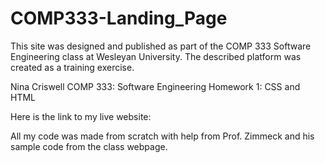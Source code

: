 # COMP333-Landing_Page
This site was designed and published as part of the COMP 333 Software Engineering class at Wesleyan University. The described platform was created as a training exercise.

Nina Criswell
COMP 333: Software Engineering
Homework 1: CSS and HTML 

Here is the link to my live website:


All my code was made from scratch with help from Prof. Zimmeck and his sample 
code from the class webpage. 

